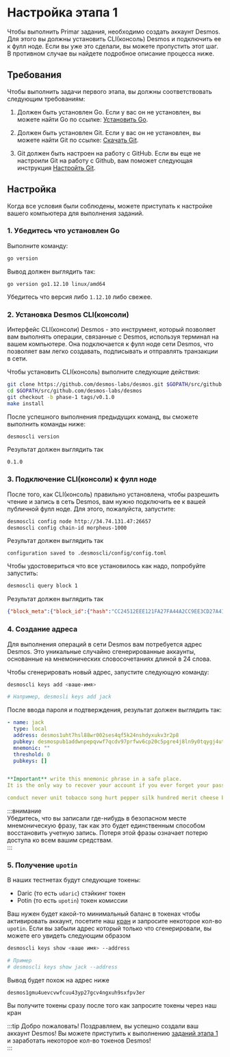 # Настройка этапа 1
Чтобы выполнить Primar задания, необходимо создать аккаунт Desmos. Для этого вы должны установить CLI(консоль) Desmos и подключить ее к фулл ноде. Если вы уже это сделали, вы можете пропустить этот шаг. В противном случае вы найдете подробное описание процесса ниже.

## Требования
Чтобы выполнить задачи первого этапа, вы должны соответствовать следующим требованиям:

1. Должен быть установлен Go.
   Если у вас он не установлен, вы можете найти Go по ссылке: [Установить Go](https://golang.org/doc/install). 

2. Должен быть установлен Git.
   Если у вас он не установлен, вы можете найти Git по ссылке: [Скачать Git](https://git-scm.com/downloads).
   
3. Git должен быть настроен на работу с GitHub.
   Если вы еще не настроили Git на работу с Github, вам поможет следующая инструкция [Настройть Git](https://help.github.com/en/github/getting-started-with-github/set-up-git).
   
## Настройка 
Когда все условия были соблюдены, можете приступать к настройке вашего компьютера для выполнения заданий.

### 1. Убедитесь что установлен Go
Выполните команду: 

```bash
go version
```

Вывод должен выглядить так:

```
go version go1.12.10 linux/amd64
```

Убедитесь что версия либо `1.12.10` либо свежее. 

### 2. Установка Desmos CLI(консоли) 
Интерфейс CLI(консоли) Desmos - это инструмент, который позволяет вам выполнять операции, связанные с Desmos, используя терминал на вашем компьютере. Она подключается к фулл ноде сети Desmos, что позволяет вам легко создавать, подписывать и отправлять транзакции в сети.

Чтобы установить CLI(консоль) выполните следующие действия: 

```bash
git clone https://github.com/desmos-labs/desmos.git $GOPATH/src/github.com/desmos-labs/desmos
cd $GOPATH/src/github.com/desmos-labs/desmos
git checkout -b phase-1 tags/v0.1.0
make install
```

После успешного выполнения предыдущих команд, вы сможете выполнить команды ниже: 

```bash
desmoscli version
```

Результат должен выглядить так

```
0.1.0
```

### 3. Подключение CLI(консоли) к фулл ноде
После того, как CLI(консоль) правильно установлена, чтобы разрешить чтение и запись в сеть Desmos, вам нужно подключить ее к вашей публичной фулл ноде. Для этого, пожалуйста, запустите:

```bash
desmoscli config node http://34.74.131.47:26657
desmoscli config chain-id morpheus-1000
```

Результат должен выглядить так

```
configuration saved to .desmoscli/config/config.toml
```

Чтобы удостовериться что все установилось как надо, попробуйте запустить: 

```bash
desmoscli query block 1
```

Результат должен выглядить так 

```json
{"block_meta":{"block_id":{"hash":"CC24512EEE121FA27FA44A2CC9EE3CD27A41E5FD0F018DD7E1DCC83E6C2E52F0","parts":{"total":"1","hash":"F009ABF3312DEF71052DC7348368329D131C1BC26EA566ED969E01321DB5D773"}},"header":{"version":{"block":"10","app":"0"},"chain_id":"morpheus-1000","height":"1","time":"2019-12-11T04:42:14.03384Z","num_txs":"0","total_txs":"0","last_block_id":{"hash":"","parts":{"total":"0","hash":""}},"last_commit_hash":"","data_hash":"","validators_hash":"148CC373C318FC8825CA753A1228289175CC98667E1283DC949EB52B2490B34A","next_validators_hash":"148CC373C318FC8825CA753A1228289175CC98667E1283DC949EB52B2490B34A","consensus_hash":"048091BC7DDC283F77BFBF91D73C44DA58C3DF8A9CBC867405D8B7F3DAADA22F","app_hash":"","last_results_hash":"","evidence_hash":"","proposer_address":"6435B4DF8C20D126978E030E946096066ED46050"}},"block":{"header":{"version":{"block":"10","app":"0"},"chain_id":"morpheus-1000","height":"1","time":"2019-12-11T04:42:14.03384Z","num_txs":"0","total_txs":"0","last_block_id":{"hash":"","parts":{"total":"0","hash":""}},"last_commit_hash":"","data_hash":"","validators_hash":"148CC373C318FC8825CA753A1228289175CC98667E1283DC949EB52B2490B34A","next_validators_hash":"148CC373C318FC8825CA753A1228289175CC98667E1283DC949EB52B2490B34A","consensus_hash":"048091BC7DDC283F77BFBF91D73C44DA58C3DF8A9CBC867405D8B7F3DAADA22F","app_hash":"","last_results_hash":"","evidence_hash":"","proposer_address":"6435B4DF8C20D126978E030E946096066ED46050"},"data":{"txs":null},"evidence":{"evidence":null},"last_commit":{"block_id":{"hash":"","parts":{"total":"0","hash":""}},"precommits":null}}}
```

### 4. Создание адреса
Для выполнения операций в сети Desmos вам потребуется адрес Desmos. Это уникальные случайно сгенерированные аккаунты, основанные на мнемонических словосочетаниях длиной в 24 слова. 

Чтобы сгенерировать новый адрес, запустите следующую команду: 

```bash
desmoscli keys add <ваше-имя>

# Например, desmosli keys add jack  
``` 

После ввода пароля и подтверждения, результат должен выглядить так: 

```yml
- name: jack
  type: local
  address: desmos1uht7hsl88wr002ses4qf5k24nshdyxukv3r2p8
  pubkey: desmospub1addwnpepqvwf7qcdv97prfwv6cp20c5pgre4j8ln9y0tqygj4ut36xndd9srkrxhk3e
  mnemonic: ""
  threshold: 0
  pubkeys: []


**Important** write this mnemonic phrase in a safe place.
It is the only way to recover your account if you ever forget your password.

conduct never unit tobacco song hurt pepper silk hundred merit cheese bulb electric wink swarm auto rule afford taxi lounge local bundle trouble kitten
```

:::внимание  
Убедитесь, что вы записали где-нибудь в безопасном месте мнемоническую фразу, так как это будет единственным способом восстановить учетную запись. Потеря этой фразы означает потерю доступа ко всем вашим средствам.  
:::

### 5. Получение `upotin`
В наших тестнетах будут следующие токены: 

* Daric (то есть `udaric`) стэйкинг токен
* Potin (то есть `upotin`) токен комиссии

Ваш нужен будет какой-то минимальный баланс в токенах чтобы активировать аккаунт, посетите наш [кран](https://faucet.desmos.network) и запросите некоторое кол-во `upotin`. Если вы забыли адрес который только что сгенерировали, вы можете его увидеть следующим образом 

```bash
desmoscli keys show <ваше имя> --address

# Пример 
# desmoscli keys show jack --address 
```

Вывод будет похож на адрес ниже 

```
desmos1gmu4uevcvwfcuu43yp27gcv4ngxuh9sxfpv3er
```

Вы получите токены сразу после того как запросите токены через наш кран

:::tip Добро пожаловать! 
Поздравляем, вы успешно создали ваш аккаунт Desmos! Вы можете приступить к выполнению [заданий этапа 1](../README.md#Задания) и заработать некоторое кол-во токенов Desmos!  
::: 
